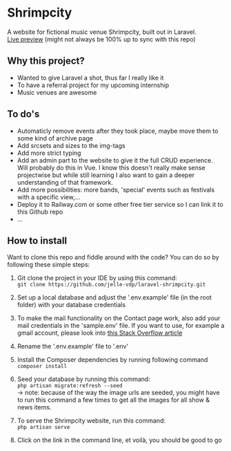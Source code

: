 # Shrimpcity

A website for fictional music venue Shrimpcity, built out in Laravel.<br>
[Live preview](https://shrimpcity.online/) (might not always be 100% up to sync with this repo)

## Why this project?

- Wanted to give Laravel a shot, thus far I really like it
- To have a referral project for my upcoming internship
- Music venues are awesome

## To do's

- Automaticly remove events after they took place, maybe move them to some kind of archive page
- Add srcsets and sizes to the img-tags
- Add more strict typing
- Add an admin part to the website to give it the full CRUD experience. Will probably do this in Vue. I know this doesn't really make sense projectwise but while still learning I also want to gain a deeper understanding of that framework.
- Add more possibilities: more bands, 'special' events such as festivals with a specific view,...
- Deploy it to Railway.com or some other free tier service so I can link it to this Github repo
- ...

## How to install

Want to clone this repo and fiddle around with the code? You can do so by following these simple steps:

1. Git clone the project in your IDE by using this command:<br>
`git clone https://github.com/jelle-vdp/laravel-shrimpcity.git`

2. Set up a local database and adjust the '.env.example' file (in the root folder) with your database credentials

3. To make the mail functionality on the Contact page work, also add your mail credentials in the 'sample.env' file. If you want to use, for example a gmail account, please look into [this Stack Overflow article](https://stackoverflow.com/questions/72621214/laravel-sending-email-with-gmail-after-less-secure-app-option-no-longer-suppo) 

4. Rename the '.env.example' file to '.env'

5. Install the Composer dependencies by running following command<br>
`composer install`

6. Seed your database by running this command:<br>
`php artisan migrate:refresh --seed`<br>
-> note: because of the way the image urls are seeded, you might have to run this command a few times to get all the images for all show & news items.

7. To serve the Shrimpcity website, run this command:<br>
`php artisan serve`

8. Click on the link in the command line, et voilà, you should be good to go
